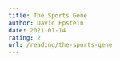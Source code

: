 ```yaml
---
title: The Sports Gene
author: David Epstein
date: 2021-01-14
rating: 2
url: /reading/the-sports-gene
---
```

